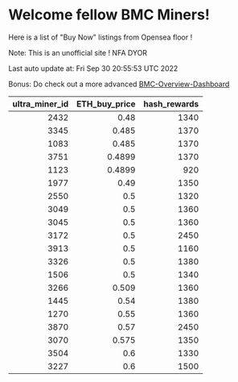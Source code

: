 # Welcome fellow BMC Miners!
Here is a list of "Buy Now" listings from Opensea floor !

Note: This is an unofficial site ! NFA DYOR

Last auto update at: Fri Sep 30 20:55:53 UTC 2022

Bonus: Do check out a more advanced [BMC-Overview-Dashboard](https://dune.com/defifunk/BMC-Overview-Dashboard)


|   ultra_miner_id |   ETH_buy_price |   hash_rewards |
|-----------------:|----------------:|---------------:|
|             2432 |          0.48   |           1340 |
|             3345 |          0.485  |           1370 |
|             1083 |          0.485  |           1370 |
|             3751 |          0.4899 |           1370 |
|             1123 |          0.4899 |            920 |
|             1977 |          0.49   |           1350 |
|             2550 |          0.5    |           1320 |
|             3049 |          0.5    |           1360 |
|             3045 |          0.5    |           1360 |
|             3172 |          0.5    |           2450 |
|             3913 |          0.5    |           1160 |
|             3326 |          0.5    |           1380 |
|             1506 |          0.5    |           1340 |
|             3266 |          0.509  |           1360 |
|             1445 |          0.54   |           1380 |
|             1270 |          0.55   |           1360 |
|             3870 |          0.57   |           2450 |
|             3070 |          0.575  |           1350 |
|             3504 |          0.6    |           1330 |
|             3227 |          0.6    |           1500 |